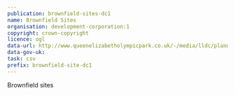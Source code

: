 ```yaml
---
publication: brownfield-sites-dc1
name: Brownfield Sites
organisation: development-corporation:1
copyright: crown-copyright
licence: ogl
data-url: http://www.queenelizabetholympicpark.co.uk/-/media/lldc/planning/brownfield-register/lldc-brownfield-register-csv-web-version.ashx?la=en
data-gov-uk: 
task: csv
prefix: brownfield-site-dc1
---
```


Brownfield sites

